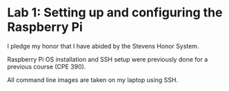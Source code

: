 # Lab 1: Setting up and configuring the Raspberry Pi

I pledge my honor that I have abided by the Stevens Honor System.

Raspberry Pi OS installation and SSH setup were previously done for a previous course (CPE 390).

All command line images are taken on my laptop using SSH.
